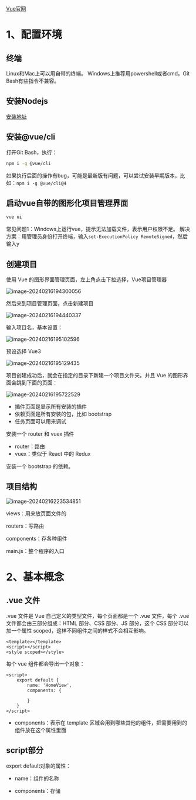 [Vue官网](https://vuejs.org/)

# 1、配置环境

## 终端

Linux和Mac上可以用自带的终端。
Windows上推荐用powershell或者cmd。Git Bash有些指令不兼容。

## 安装Nodejs

[安装地址](https://nodejs.org/en/)

## 安装@vue/cli

打开Git Bash，执行：

```bash
npm i -g @vue/cli
```

如果执行后面的操作有bug，可能是最新版有问题，可以尝试安装早期版本，比如：`npm i -g @vue/cli@4`

## 启动vue自带的图形化项目管理界面

```bash
vue ui
```

常见问题1：Windows上运行vue，提示无法加载文件，表示用户权限不足。
解决方案：用管理员身份打开终端，输入`set-ExecutionPolicy RemoteSigned`，然后输入y

## 创建项目

使用 Vue 的图形界面管理页面，左上角点击下拉选择，Vue项目管理器

![image-20240216194300056](https://gitee.com/LowProfile666/image-bed/raw/master/img/202402161943137.png)

然后来到项目管理页面，点击新建项目

![image-20240216194440337](https://gitee.com/LowProfile666/image-bed/raw/master/img/202402161944416.png)

输入项目名，基本设置：

![image-20240216195102596](https://gitee.com/LowProfile666/image-bed/raw/master/img/202402161951671.png)

预设选择 Vue3

![image-20240216195129435](https://gitee.com/LowProfile666/image-bed/raw/master/img/202402161951509.png)

项目创建成功后，就会在指定的目录下新建一个项目文件夹。并且 Vue 的图形界面会跳到下面的页面：

![image-20240216195722529](https://gitee.com/LowProfile666/image-bed/raw/master/img/202402161957609.png)

+ 插件页面是显示所有安装的插件
+ 依赖页面是所有安装的包，比如 bootstrap
+ 任务页面可以用来调试

安装一个 router 和 vuex 插件

+ router：路由
+ vuex：类似于 React 中的 Redux

安装一个 bootstrap 的依赖。

## 项目结构

![image-20240216223534851](https://gitee.com/LowProfile666/image-bed/raw/master/img/202402162236255.png)

views：用来放页面文件的

routers：写路由

components：存各种组件

main.js：整个程序的入口

# 2、基本概念

## .vue 文件

.vue 文件是 Vue 自己定义的类型文件，每个页面都是一个 .vue 文件，每个 .vue 文件都会由三部分组成：HTML 部分、CSS 部分、JS 部分，这个 CSS 部分可以加一个属性 scoped，这样不同组件之间的样式不会相互影响。

```vue
<template></template>
<script></script>
<style scoped></style>
```

每个 vue 组件都会导出一个对象：

```vue
<script>
    export default {
        name: 'HomeView',
        components: {

        }
    }
</script>
```

+ components：表示在 template 区域会用到哪些其他的组件，把需要用到的组件放在这个属性里面

## script部分

export default对象的属性：

+ name：组件的名称

+ components：存储<template>中用到的所有组件

+ props：存储父组件传递给子组件的数据

+ watch()：当某个数据发生变化时触发

+ computed：动态计算某个数据

  ```js
  import { computed } from 'vue'
  ```

+ setup(props, context)：初始化变量、函数
  + ref定义变量，根据给定的值创建一个响应式的数据对象，可以用.value属性重新赋值，可以接收普通变量类型
  
    + ref定义的变量，改变值要.value,而且在template中不用写.value
  
  + reactive定义对象，响应式的数据对象，不可重新赋值，只能用来接收对象，效率比 ref 高一些
  
    ```js
    import { reactive } from 'vue'
    ```
  
  + props存储父组件传递过来的数据
  
  + context.emit()：触发父组件绑定的函数

## template部分

+ <slot></slot>：存放父组件传过来的children。
+ v-on:click或@click属性：绑定事件
+ v-if、v-else、v-else-if属性：判断
+ v-for属性：循环，:key循环的每个元素需要有唯一的key
+ v-bind:或:：绑定属性

## style部分

`<style>` 标签添加scope属性后，不同组件间的css不会相互影响。

## 第三方组件

+ view-router包：实现路由功能。
+ vuex：存储全局状态，全局唯一。
  + state: 存储所有数据，可以用modules属性划分成若干模块
  + getters：根据state中的值计算新的值
  + mutations：所有对state的修改操作都需要定义在这里，不支持异步，可以通过$store.commit()触发
  + actions：定义对state的复杂修改操作，支持异步，可以通过$store.dispatch()触发。注意不能直接修改state，只能通过mutations修改state。
  + modules：定义state的子模块

# 实现网站

整个网站可以分为两部分，第一部分是上面的导航栏 navbar，第二部分是导航栏下面的内容部分 content。

+ 不同的页面导航栏都是一样的，不一样的是内容部分

需要实现的页面：

+ 首页
+ 好友列表
+ 好友动态
+ 登录
+ 注册
+ 404

先删除新建项目中的无用代码文件。

## 导航栏组件

在 components 下新建一个 .vue 文件，用作导航栏组件：

```vue
<template>
    <nav class="navbar navbar-expand-lg bg-body-tertiary">
      <div class="container">
        <a class="navbar-brand" href="#">Myspace</a>
        <button class="navbar-toggler" type="button" data-bs-toggle="collapse" data-bs-target="#navbarText" aria-controls="navbarText" aria-expanded="false" aria-label="Toggle navigation">
          <span class="navbar-toggler-icon"></span>
        </button>
        <div class="collapse navbar-collapse" id="navbarText">
          <ul class="navbar-nav me-auto mb-2 mb-lg-0">
            <li class="nav-item">
              <a class="nav-link active" aria-current="page" href="#">首页</a>
            </li>
            <li class="nav-item">
              <a class="nav-link" href="#">好友列表</a>
            </li>
            <li class="nav-item">
              <a class="nav-link" href="#">用户动态</a>
            </li>
          </ul>
          <ul class="navbar-nav mb-2 mb-lg-0">
                <li class="nav-item">
                  <a class="nav-link" href="#">登录</a>
                </li>
                <li class="nav-item">
                  <a class="nav-link" href="#">注册</a>
                </li>
              </ul>
        </div>
      </div>
    </nav>
</template>

<script>
export default {
    name: "NavBar",
}
</script>

<style scoped></style>
```

使用了 bootstrap，需要在 main.js 中引入 bootstrap 的文件：

```js
import 'bootstrap/dist/css/bootstrap.css';
import 'bootstrap/dist/js/bootstrap.js'
```

如果出现以下报错：

![image-20240216225908035](https://gitee.com/LowProfile666/image-bed/raw/master/img/202402162259080.png)

那么需要在 vue 图形界面管理中安装一下 @popperjs/core 依赖。

然后在根组件 App.vue 中使用 NavBar：

```vue
<template>
  <NavBar />
  <router-view/>
</template>

<script>
import NavBar from './components/NavBar.vue';

export default {
  name: "App",
  components: {
      NavBar
    }
  }
</script>

<style>

</style>
```

+ 在 template 中使用了 NavBar 组件，那么 export 中就必须要在 components 中添加 NavBar。

当前效果：

![image-20240216231122703](https://gitee.com/LowProfile666/image-bed/raw/master/img/202402162311742.png)

接下来是写页面，一共要写六个页面，先定义六个组件，如果一个页面过于庞大的话还可以继续拆分组件。

## 首页

首页就在自带的 HomeView.vue 中修改代码，使用 bootstrap 的卡片样式和 container 样式：

```vue
<template>
  <div class="home">
    <div class="container">
      <div class="card">
        <div class="card-body">
          首页
        </div>
    </div>
    </div>
  </div>
</template>

<script>
export default {
  name: 'HomeView',
  components: {

  }
}
</script>

<style scoped>
  .container {
    margin-top : 20px;
  }
</style>
```

+ 这里的样式如果不写 scoped 的话，会发现这个上边距会影响到导航栏的上边距

## 好友列表页面

在 views 下新建一个 userListView.vue 文件

```vue
<template>
    <div class="user-list">
        <div class="container">
            <div class="card">
                <div class="card-body">
                    好友列表
                </div>
            </div>
        </div>
    </div>
</template>

<script>
export default {
    name: 'UserListView',
    components: {

    }
}
</script>

<style scoped>
.container {
    margin-top: 20px;
}
</style>
```

会发现，这两个页面的内容区域其实是一样的代码，像这种几个页面一样的部分可以抽出来作为一个单独的组件定义，这样方便维护修改。

## 定义内容组件

在 components 下定义一个 Content.vue 文件，用来表示公用的内容区域组件：

```vue
<template>
<div class="home">
    <div class="container">
        <div class="card">
            <div class="card-body">

            </div>
        </div>
    </div>
</div>
</template>

<script>
export default {
    name: 'PageContent',
}
</script>

<style scoped>
.container {
    margin-top: 20px;
}
</style>
```

+ 这里 export 的时候，name 取 Content 的话会报错：

  ```vue
  [eslint] 
  D:\MyCode\VUE3\myspace\src\components\Content.vue
    15:11  error  Component name "Content" should always be multi-word  vue/multi-word-component-names
  ```

  所以换了驼峰命名法取名

然后修改首页、好友列表页面的代码：

HomeView.vue

```vue
<template>
<PageContent>
  首页
</PageContent>
</template>

<script>
import PageContent from '@/components/Content.vue';

export default {
  name: 'HomeView',
  components: {
    PageContent,
  }
}
</script>

<style scoped></style>
```

然后就是如何将 “首页” 这两个字使用到 PageContent 组件中。有一个标签 `<slot></slot>` ，它会将使用组件时，所有的子元素全部渲染出来，所以 PageContent 组件的模板：

```vue
<template>
<div class="home">
    <div class="container">
        <div class="card">
            <div class="card-body">
                <slot></slot>
            </div>
        </div>
    </div>
</div>
</template>
```

然后将好友列表的页面也修改：

```vue
<template>
<PageContent>
    好友列表
</PageContent>
</template>

<script>
import PageContent from '../components/Content.vue';

export default {
    name: 'UserList',
    components: {
        PageContent
    }
}
</script>

<style scoped>
</style>
```

## 用户动态页面

UserProfileView.vue

```vue
<template>
    <PageContent>
        用户动态
    </PageContent>
</template>

<script>
import PageContent from '../components/Content.vue';

export default {
    name: 'UserProfile',
    components: {
        PageContent
    }
}
</script>

<style scoped></style>

```

需要实现三个模块：个人信息、历史帖子、发帖

![image-20240217090443154](https://gitee.com/LowProfile666/image-bed/raw/master/img/202402170905775.png)

将这三个模块，拆分为三个组件来写。

以上布局可以使用 bootstrap 的 grid 来实现。比如，左边部分占 3 份，右边部分占 9 份。

所在在 UserProfileView.vue 中：

```vue
<template>
    <PageContent>
        <div class="row">
            <div class="col-3">用户信息</div>
            <div class="col-9">帖子列表</div>
        </div>
    </PageContent>
</template> 
```

+ PageContent 组件中有了 container，所以直接写在 PageContent 中即可。

当前效果：

![image-20240217092927319](https://gitee.com/LowProfile666/image-bed/raw/master/img/202402170929425.png)

### 个人信息组件

这一模块也分为左右两部分，左边是头像，右边是一些数据内容，所以也可使用 grid 实现。

UserProfileInfo.vue

```vue
<template>
<div class="card">
    <div class="card-body">
        <div class="row">
        <div class="col-3">
            <img class="img-fluid" src="https://cdn.acwing.com/media/user/profile/photo/307620_lg_6513a93905.jpeg" alt="">
        </div>
        <div class="col-9">
            <div class="username">Shimao Zhang</div>
            <div class="fans">粉丝：123</div>
            <button class="btn btn-secondary btn-sm">+关注</button>
        </div>
    </div>
    </div>
</div>
</template>

<style scoped>
.username {
    font-weight: bold;
}
.fans {
    font-size: 12px;
    color: grey;
}
button {
    padding: 2px 4px;
    font-size: 11px;
}
</style>

<script>
export default {
    name: "UserProfileInfo",
}
</script>
```

+ `img-fluid` 是 bootstrap 的响应式图片样式，自动调整图片的样式

然后在页面中使用该组件：

```vue
<template>
    <PageContent>
        <div class="row">
            <div class="col-3">
                <UserProfileInfo />
            </div>
            <div class="col-9">帖子列表</div>
        </div>
    </PageContent>
</template>

<script>
import PageContent from '../components/Content.vue';
import UserProfileInfo from '@/components/UserProfileInfo.vue';

export default {
    name: 'UserProfileView',
    components: {
        PageContent,
        UserProfileInfo,
    }
}
</script>

<style scoped></style>
```

当前效果：

![image-20240217092747402](https://gitee.com/LowProfile666/image-bed/raw/master/img/202402170927521.png)

### 数据的交互

当前用户状态的访问地址是：http://localhost:8080/userProfile，应该有一些参数，比如用户的 id，这样来展示不同的用户。还有发帖的组件和帖子列表的组件之间也会存在数据交互。所以把这三个模板需要交互的数据存到最顶层的组件里面，也就是当前 UserProfileView 。

怎么存储数据？

在 export default 的对象中定义一个 setup 函数：

```js
export default {
    //...
    setup: () => {}
}
```

在一个对象里面，如果一个属性是函数，可以直接这样写：

```js
export default {
    //...
    setup() {
        
    }
}
```

在 setup 函数中定义数据：

```js
import { reactive } from 'vue';

export default {
    name: 'UserProfileView',
    components: {
        PageContent,
        UserProfileInfo,
    },
    setup() {
        const user = reactive({
            id: 1,
            username: "zsm",
            firstname: "Shimao",
            lastname: "Zhang",
            followers: 0,
            is_followd: false,
        })
        return {
            // user: user,  // 名字一样，可以简写
            user,
        }
    }
}
```

+ 在 setup 函数中定义的数据，需要用到其他地方的数据就需要 return 出去

这样这个 user 对象就可以在其他组件中使用了。

在 Vue 中，父组件向子组件传递数据是通过 props 属性的，子组件向父组件传递信息是通过事件触发的。

在 UserProfileView 中向 UserProfileInfo 组件传数据 user：

```vue
<div class="col-3">
    <UserProfileInfo :user="user"/>
</div>
```

+ `:` 是 `v-bind:` 的缩写，用来绑定数据，`"user"` 双引号中的是一个表达式。

UserProfileInfo 组件要接收传过来的数据的话，要在 export default 中声明一个 props 属性：

```js
export default {
    name: "UserProfileInfo",
    props: {
        user: {
            type: Object,
            required: true,
        },
    }
}
```

然后就可以在 UserProfileInfo 组件中使用这个 user 属性：

```vue
<div class="col-9">
    <div class="username">{{user.username}}</div>
    <div class="fans">粉丝：{{ user.followers }}</div>
    <button class="btn btn-secondary btn-sm">+关注</button>
</div>
```

+ 对象的属性使用要在 `{{ }}` 之间

如果希望显示的数值是通过动态计算出来的，vue 中也有一个特殊的类型 computed，它可以动态的计算某个属性。

比如将 username 改为 lastname + firstname：

```js
import { computed } from 'vue';

export default {
    name: "UserProfileInfo",
    props: {
        user: {
            type: Object,
            required: true,
        },
    },
    setup(props) {
        const fullname = computed(() => props.user.lastname + ' ' + props.user.firstname);
        return {
            fullname,
        }
    }
}
```

+ setup 函数是用来定义数据的，所以需要使用 setup 函数
+ setup 函数中没有 this，所以要把 props 传过来

然后直接使用 fullname：

```vue
<div class="col-9">
    <div class="username">{{ fullname }}</div>
    <div class="fans">粉丝：{{ user.followers }}</div>
    <button class="btn btn-secondary btn-sm">+关注</button>
</div>
```

当前效果：

![](https://gitee.com/LowProfile666/image-bed/raw/master/img/202402171013295.png)

### 关注按钮

实现关注按钮的功能：未关注时，点击关注；已关注时，点击取消关注。使用 `v-if` 属性。

在 UserProfileInfo 组件中：

```vue
<div class="col-9">
    <div class="username">{{ fullname }}</div>
    <div class="fans">粉丝：{{ user.followers }}</div>
    <button v-if="!user.is_followed" class="btn btn-secondary btn-sm">+关注</button>
    <button v-else class="btn btn-secondary btn-sm">取消关注</button>
</div>
```

+ 如果 `v-if` 后的表达式为 true 的话，则会渲染当前按钮
+ 否则，会渲染 `v-else` 所在的按钮

此时，当 user.is_followed 为 true 时：

![image-20240217102107604](https://gitee.com/LowProfile666/image-bed/raw/master/img/202402171021757.png)

然后实现点击按钮后，加关注或取消关注。点击按钮后，需要触发事件，修改 user.is_followed 的值

在 UserProfileInfo 组件的 setup 中定义两个函数 follow 和 unfollow，

```js
setup(props) {
    const fullname = computed(() => props.user.lastname + ' ' + props.user.firstname);

    const follow = () => {
        console.log("follow");
    }

    const unfollow = () => {
        console.log("unfollow");
    }

    return {
        fullname,
        follow,
        unfollow
    }
}
```

+ 当前组件需要使用到的数据、函数等，都在 setup 中定义，并通过 return 返回出来。

给按钮绑定事件，使用 `v-on:click` ，可以绑定一个事件，缩写为：`@click`

```vue
<div class="col-9">
    <div class="username">{{ fullname }}</div>
    <div class="fans">粉丝：{{ user.followers }}</div>
    <button @click="follow" v-if="!user.is_followed" class="btn btn-secondary btn-sm">+关注</button>
    <button @click="unfollow" v-else class="btn btn-secondary btn-sm">取消关注</button>
</div>
```

接下来就是修改 user 的状态，但是 user 是定义在父组件 UserProfileView 中的，所以涉及到子组件向父组件传递信息，是通过绑定事件触发的。

在 UserProfileView 中，setup 中添加两个函数 follow 和 unfollow，然后给 UserProfileInfo 组件上绑定这两个函数：

```vue
<template>
    <PageContent>
        <div class="row">
            <div class="col-3">
                <UserProfileInfo @follow="follow" @unfollow="unfollow" :user="user"/>
            </div>
            <div class="col-9">
                <UserProfilePosts />
            </div>
        </div>
    </PageContent>
</template>

<script>
import PageContent from '../components/Content.vue';
import UserProfileInfo from '@/components/UserProfileInfo.vue';
import UserProfilePosts from '@/components/UserProfilePosts.vue';
import { reactive } from 'vue';

export default {
    name: 'UserProfileView',
    components: {
        PageContent,
        UserProfileInfo,
        UserProfilePosts,
    },
    setup() {
        const user = reactive({
            id: 1,
            username: "zsm",
            firstname: "Shimao",
            lastname: "Zhang",
            followers: 0,
            is_followed: true,
        })
        const follow = () => {
            if (user.is_followed) return;
            user.is_followed = true;
            user.followers++;
        }
        const unfollow = () => {
            if (!user.is_followed) return;
            user.is_followed = false;
            user.followers--;
        }
        return {
            user: user,
            follow,
            unfollow,
        }
    }
}
</script>

<style scoped></style>
```

+ 在子组件 UserProfileInfo 上绑定了 follow 和 unfollow 两个事件，子组件可以调用到这两个事件，事件名称可以随意

所以我们如果想修改父组件 UserProfileView 中的 user 的值，那么只能通过触发父组件的这两个函数。那么怎么触发这两个函数？

使用 `context.emit()` 可以触发父元素绑定的函数。

在 UserProfileInfo 组件的  follow 和 unfollow 中，通过 `context.emit()` 来触发父组件的函数，这个 `context` 是一个 setup 中的参数：

```js
setup(props, context) {
    const fullname = computed(() => props.user.lastname + ' ' + props.user.firstname);

    const follow = () => {
        context.emit("follow");
    }

    const unfollow = () => {
        context.emit("unfollow");
    }

    return {
        fullname,
        follow,
        unfollow
    }
}
```

+ `context.emit()` 中的字符串是父组件中绑定事件的名称

这样，当点击 UserProfileInfo 组件的关注按钮时，会触发 UserProfileInfo 组件的 follow 或 unfollow 函数，通过这两个函数又会触发到父组件 UserProfileView 中的 follow 或 unfollow 函数，就可以修改 user 的值。

### 历史帖子组件

UserProfilePosts.vue

```vue
<template>
    <div class="card">
        <div class="card-body"></div>
    </div>
</template>

<style scoped></style>

<script>
export default {
    name: "UserProfilePosts",
}
</script>
```

在 UserProfileView 中使用：

```vue
<template>
    <PageContent>
        <div class="row">
            <div class="col-3">
                <UserProfileInfo :user="user"/>
            </div>
            <div class="col-9">
                <UserProfilePosts />
            </div>
        </div>
    </PageContent>
</template>
<script>
import PageContent from '../components/Content.vue';
import UserProfileInfo from '@/components/UserProfileInfo.vue';
import UserProfilePosts from '@/components/UserProfilePosts.vue';
import { reactive } from 'vue';

export default {
    name: 'UserProfileView',
    components: {
        PageContent,
        UserProfileInfo,
        UserProfilePosts,
    },
    setup() {
        const user = reactive({
            id: 1,
            username: "zsm",
            firstname: "Shimao",
            lastname: "Zhang",
            followers: 0,
            is_followd: false,
        })
        return {
            user: user,
        }
    }
}
</script>
```

当前效果：

![image-20240217101334227](https://gitee.com/LowProfile666/image-bed/raw/master/img/202402171013393.png)

在父组件 UserProfileView 中定义帖子列表的数据：

```js
setup() {
   //...
    const posts = reactive({
        count: 3,
        posts: [
            { id: 1, userId: 1, content: "今天很开心" },
            { id: 2, userId: 1, content: "昨天很开心" },
            { id: 3, userId: 1, content: "明天很开心" },
        ]
    });
    return {
        user: user,
        follow,
        unfollow,
        posts,
    }
}
```

然后将数据传给子组件 UserProfilePosts ：

```vue
<div class="col-9">
    <UserProfilePosts :posts="posts"/>
</div>
```

然后在 UserProfilePosts 中使用：

```vue
<template>
    <div class="card">
        <div class="card-body">
            {{ posts }}
        </div>
    </div>
</template>

<style scoped></style>

<script>
export default {
    name: "UserProfilePosts",
    props: {
        posts: {
            type: Object,  // 传过来的类型
            required: true,  // 必须传过来
        }
    },

}
</script>
```

当前效果：

![image-20240217105022859](https://gitee.com/LowProfile666/image-bed/raw/master/img/202402171050038.png)

显然需要使用循环将传过来的数据进行渲染。使用 `v-for` 进行循环：

```vue
<template>
    <div class="card">
        <div class="card-body">
            <div v-for="post in posts.posts" :key="post.id">
                <div class="card" >
                    <div class="card-body">
                        {{ post.content }}
                    </div>
                </div>
            </div>
        </div>
    </div>
</template>
```

+ `<div v-for="post in posts.posts" :key="post.id">`：`v-for` 后面的内容和普通 for 循环的语法差不多，`posts.posts` 才是需要遍历的数组，`posts` 是一个对象

+ 只要是循环操作，都需要绑定上一个 key，这个 key 不能相同。

+ `v-for` 所在 `div` 的本身以及其内部就是循环体，将数组中的每个元素构建成一个 `<div><div class="card"><div class="card-body"></div></div></div>` ，所以可以直接将 class=card 写在 v-for 所在的 `div` 上，这样会少掉一个 `div`。

  ```vue
  <div  class="card" v-for="post in posts.posts" :key="post.id">
      <!-- <div class="card" > -->
      <div class="card-body">
          {{ post.content }}
      </div>
      <!-- </div> -->
  </div>
  ```

循环中也可以使用下标：

```vue
<div  class="card" v-for="(post,index) in posts.posts" :key="post.id">
</div>
```

+ 这个 index 就是对应 post 的下标

添点样式：

```vue
<template>
    <div class="card">
        <div class="card-body">
            <div  class="card single-post" v-for="post in posts.posts" :key="post.id">
                <!-- <div class="card" > -->
                    <div class="card-body">
                        {{ post.content }}
                    </div>
                <!-- </div> -->
            </div>
        </div>
    </div>
</template>

<script>
export default {
    name: "UserProfilePosts",
    props: {
        posts: {
            type: Object,  // 传过来的类型
            required: true,  // 必须传过来
        }
    },

}
</script>

<style scoped>
.single-post {
    margin-bottom: 10px;
}
</style>
```

当前效果：

![image-20240217110559193](https://gitee.com/LowProfile666/image-bed/raw/master/img/202402171105388.png)

### 发帖组件

UserProfileWrite.vue

```vue
<template>
    <div class="card eidt-field">
        <div class="card-body">
            <label for="textarea" class="form-label">编辑帖子</label>
            <textarea class="form-control" id="textarea" rows="3"></textarea>
            <button type="button" class="btn btn-primary btn-sm">发布</button>
        </div>
    </div>
</template>

<script>
export default {
    name: "UserProfileWrite",

}
</script>

<style scoped>
.eidt-field {
    margin-top: 10px;
}
button {
    margin-top: 10px ; 
}
</style>
```

在 UserProfileView 中使用：

```vue
<div class="col-3">
    <UserProfileInfo @follow="follow" @unfollow="unfollow" :user="user"/>
    <UserProfileWrite />
</div>

<script>
import UserProfileWrite from '@/components/UserProfileWrite.vue';
    
export default {
    name: 'UserProfileView',
    components: {
        PageContent,
        UserProfileInfo,
        UserProfilePosts,
        UserProfileWrite,
    },
    //..
}
</script>
```

当前效果：

![image-20240217112549815](https://gitee.com/LowProfile666/image-bed/raw/master/img/202402171125021.png)

接下来需要获取到文本框中的值。使用 `v-model` 属性。

```vue
<template>
    <div class="card eidt-field">
        <div class="card-body">
            <label for="textarea" class="form-label">编辑帖子</label>
            <textarea v-model="content" class="form-control" id="textarea" rows="3"></textarea>
            <button type="button" class="btn btn-primary btn-sm">发布</button>
        </div>
    </div>
</template>

<script>
import { ref } from 'vue';

export default {
    name: "UserProfileWrite",
    setup() {
        let content = ref('');
        return {
            content
        }
    }
}
</script>

<style scoped>
.eidt-field {
    margin-top: 10px;
}
button {
    margin-top: 10px ; 
}
</style>
```

+ 在 setup 中定义一个变量 content，通过 `v-model` 将 textarea 的值和 content 绑定起来，这样 textarea 中的值就是 content 了。

然后给按钮绑定事件：

```js
<button @click="post_post" type="button" class="btn btn-primary btn-sm">发布</button>

import { ref } from 'vue';
export default {
    name: "UserProfileWrite",
    setup(props, context) {
        let content = ref('');
        const post_post = () => {
            context.emit("post_post", content.value);
            content.value = "";
        }
        return {
            content,
            post_post,
        }
    }
}
```

+ content 中的内容需要使用 value 属性来访问。

帖子的内容应该是存在父组件的数据里面的，所以又需要子组件向父组件传递信息，使用触发函数，先在父组件中实现函数：

```js
<div class="col-3">
    <UserProfileInfo @follow="follow" @unfollow="unfollow" :user="user"/>
    <UserProfileWrite  @post_post="post_post"/>
</div>

setup() {
    //。。。
    const post_post = (content) => {
        posts.count++;  // 帖子数量加1
        posts.posts.unshift({
            id: posts.count,
            userId: 1,
            content: content
        });
    }
    return {
        user: user,
        follow,
        unfollow,
        posts,
        post_post,
    }
}
```

+ 数组的 `unshift` 方法是在数组第一个位置添加一个元素，`push` 是在最后一个位置添加元素

流程：当点击发布按钮后，触发 UserProfileWrite 组件中的 post_post 事件，在这个事件中，会触发父组件 UserProfileView 中的 post_post 函数，并将当前文本框的值当作参数传过去，然后就会触发 UserProfileView 中的 post_post 事件，向数组中添加数据，然后因为 posts 对象是通过 reactive 创建的，所以当 posts 中的值发生改变的时候，就会将引入了该对象的组件重新渲染一遍。



## 注册页面

RegisterView.vue

```vue
<template>
    <PageContent>
        注册
    </PageContent>
</template>

<script>
import PageContent from '../components/Content.vue';

export default {
    name: 'Register',
    components: {
        PageContent
    }
}
</script>

<style scoped></style>

```



## 登录页面

LoginView.vue

```vue
<template>
    <PageContent>
        登录
    </PageContent>
</template>

<script>
import PageContent from '../components/Content.vue';

export default {
    name: 'Login',
    components: {
        PageContent
    }
}
</script>

<style scoped></style>

```



## 404页面

NotFoundView.vue

```vue
<template>
    <PageContent>
        404 Not Found!
    </PageContent>
</template>

<script>
import PageContent from '../components/Content.vue';

export default {
    name: 'NotFound',
    components: {
        PageContent
    }
}
</script>

<style scoped></style>

```



## 路由

要将每个页面来根据地址显示。

在 router/index.js 中：

```js
import { createRouter, createWebHashHistory } from 'vue-router'
// 先引入每个页面
import HomeView from '../views/HomeView.vue'
import UserListView from '../views/UserListView.vue'
import UserProfileView from '../views/UserProfileView.vue'
import LoginView from '../views/LoginView.vue'
import RegisterView from '../views/RegisterView.vue'
import NotFoundView from '../views/NotFoundView.vue'

const routes = [
    // 再给每个页面配置路由
  {
    path: '/',
    name: 'home',
    component: HomeView
  },
  {
    path: '/userList',
    name: 'userList',
    component: UserListView
  },
  {
    path: '/userProfile',
    name: 'userProfile',
    component: UserProfileView
  },
  {
    path: '/login',
    name: 'login',
    component: LoginView
  },
  {
    path: '/register',
    name: 'register',
    component: RegisterView
  },
  {
    path: '/404',
    name: '404',
    component: NotFoundView
  },
]
  
const router = createRouter({
  history: createWebHashHistory(),
  routes
})

export default router
```

+ 如果不想要地址栏中的 # 号，可以删除该文件中 createWebHashHistory 中的 Hash，使用 createWebHistory
+ name：以后跳转使用 name 跳转

## 页面跳转

修改 NavBar 组件上的链接地址：

```vue
<template>
    <nav class="navbar navbar-expand-lg bg-body-tertiary">
      <div class="container">
        <a class="navbar-brand" href="/">Myspace</a>
        <button class="navbar-toggler" type="button" data-bs-toggle="collapse" data-bs-target="#navbarText" aria-controls="navbarText" aria-expanded="false" aria-label="Toggle navigation">
          <span class="navbar-toggler-icon"></span>
        </button>
        <div class="collapse navbar-collapse" id="navbarText">
          <ul class="navbar-nav me-auto mb-2 mb-lg-0">
            <li class="nav-item">
              <a class="nav-link active" aria-current="page" href="/">首页</a>
            </li>
            <li class="nav-item">
              <a class="nav-link" href="/userList">好友列表</a>
            </li>
            <li class="nav-item">
              <a class="nav-link" href="/userProfile">用户动态</a>
            </li>
          </ul>
          <ul class="navbar-nav mb-2 mb-lg-0">
                <li class="nav-item">
                  <a class="nav-link" href="/login">登录</a>
                </li>
                <li class="nav-item">
                  <a class="nav-link" href="/register">注册</a>
                </li>
              </ul>
        </div>
      </div>
    </nav>
</template>
```

这样可以实现页面跳转，但是这样的话，每次跳转都会刷新整个页面，都会像服务器端重新请求一次数据。想实现前端渲染的话，就要使用 `<router-link>` 标签，和 React 中的 `Link` 标签类似。

```vue
<template>
    <nav class="navbar navbar-expand-lg bg-body-tertiary">
      <div class="container">
        <router-link class="navbar-brand" :to="{name: 'home'}">Myspace</router-link>
        <button class="navbar-toggler" type="button" data-bs-toggle="collapse" data-bs-target="#navbarText" aria-controls="navbarText" aria-expanded="false" aria-label="Toggle navigation">
          <span class="navbar-toggler-icon"></span>
        </button>
        <div class="collapse navbar-collapse" id="navbarText">
          <ul class="navbar-nav me-auto mb-2 mb-lg-0">
            <li class="nav-item">
              <router-link class="nav-link active" aria-current="page" :to="{name: 'home'}">首页</router-link>
            </li>
            <li class="nav-item">
              <router-link class="nav-link" :to="{name: 'userList'}">好友列表</router-link>
            </li>
            <li class="nav-item">
              <router-link class="nav-link" :to="{name: 'userProfile'}">用户动态</router-link>
            </li>
          </ul>
          <ul class="navbar-nav mb-2 mb-lg-0">
                <li class="nav-item">
                  <router-link class="nav-link" :to="{name: 'login'}">登录</router-link>
                </li>
                <li class="nav-item">
                  <router-link class="nav-link" :to="{name: 'register'}">注册</router-link>
                </li>
              </ul>
        </div>
      </div>
    </nav>
</template>
```

+ router-link 标签绑定了一个属性，`:to`，在 vue 中用 `:` 来绑定属性。
+ `:to` 属性赋值了一个对象，对象中指定了一个 name，这个 name 需要和路由中指定的 name 一样

先在就是前端渲染了。

## 好友列表页面

从云端获取十个好友的信息，并显示在页面上。

获取用户列表接口：

+ 地址：https://app165.acapp.acwing.com.cn/myspace/userlist/
+ 方法：GET
+ 是否验证jwt：否
+ 输入参数：无
+ 返回结果：返回10个用户的信息

连接后端接口，可以使用 ajax，也可以使用 axios，这里使用 ajax。先安装 jQuery 包：

```bash
npm i jquery
```

在 UserListView 中：

```vue
<template>
<PageContent>
    <div class="card single-user" v-for="user in users" :key="user.id">
        <div class="card-body">
            <div class="row">
                <div class="col-1">
                    <img :src="user.photo" alt="" class="img-fluid"/>
                    <!-- 用 : 属性的话就会将字符串变为一个值 -->
                </div>
                <div class="col-11">
                    <div class="username">{{ user.username }}</div>
                    <div class="followers">粉丝数：{{ user.followerCount }}</div>
                </div>
            </div>
        </div>
    </div>
</PageContent>
</template>

<script>
import PageContent from '../components/Content.vue';
import $ from 'jquery'
import { ref } from 'vue'

export default {
    name: 'UserListView',
    components: {
        PageContent
    },
    setup() {
        let users = ref([]);  // 定义用户数组
        $.ajax({
            url: "https://app165.acapp.acwing.com.cn/myspace/userlist/",
            type: 'get',
            success(resp) {
                users.value = resp;  // 这里一定要用 .value来赋值
            }
        })
        return {
            users,
        };
    }
}
</script>

<style scoped>
    
.username {
    height: 50%;
    font-weight: bold;
}
.followers{
    font-size: 12px;
    color: gray;
    height: 50%;
}
.single-user {
    margin-bottom: 10px;
    cursor: pointer;
}
.single-user:hover {
    box-shadow: 2px 2px 10px lightgrey;
    transition: 500ms;
}
</style>
```

当前效果：

![image-20240217151903772](https://gitee.com/LowProfile666/image-bed/raw/master/img/202402171521252.png)



## 链接加上参数

目前的用户动态页面 http://localhost:8080/userProfile 是一个固定的页面，但应该是根据网址中的用户 id 来决定显示哪个用户的动态页面，所以需要添加一个用户的 id 在网址上，比如：http://localhost:8080/userProfile/1，此时发现这个网址会显示一个空白页面，而不是 404 页面，所以要配置下路由：

```j
const routes = [
  {
    path: '/',
    name: 'home',
    component: HomeView
  },
  {
    path: '/userList/',
    name: 'userList',
    component: UserListView
  },
  {
    path: '/userProfile/',
    name: 'userProfile',
    component: UserProfileView
  },
  {
    path: '/login/',
    name: 'login',
    component: LoginView
  },
  {
    path: '/register/',
    name: 'register',
    component: RegisterView
  },
  {
    path: '/404/',
    name: '404',
    component: NotFoundView
  },
  // 这个正则表达式会匹配任意内容，当前面的所有路由都不匹配的时候就会匹配下一个
  {
    path: "/:catchAll(.*)",  // catchAll是关键字，这个正则表达式就是匹配任意字符
    redirect: '/404/'
  }
]
```

+ 严格一些，给所有路径的末尾都加上 `/` 。

然后给链接添加参数，实现通过不同的参数访问不同的用户：

```js
{
    path: '/userProfile/:userId/',  // ：表示有一个参数，这个参数的名字叫userId
    name: 'userProfile',
    component: UserProfileView
},
```

路由修改了后，记得将导航栏中跳转到用户动态的链接也改了，否则会报错：

```js
<router-link class="nav-link" :to="{name: 'userProfile', params: {userId: 1}}">用户动态</router-link>
```

然后进入 UserProfileView 中，可以使用 useRoute 这个函数获取参数：

```js
setup() {
    const route = useRoute();
    const userId = route.params.userId
    console.log(route.params.userId);
}
```

## 登录页面

先实现下登录页面。

```vue
<template>
    <PageContent>
        <form>
            <div class="mb-3">
                <label for="username" class="form-label">用户名</label>
                <input type="text" class="form-control" id="username" aria-describedby="emailHelp">
            </div>
            <div class="mb-3">
                <label for="password" class="form-label">密码</label>
                <input type="password" class="form-control" id="password">
            </div>
            <button type="submit" class="btn btn-primary">登录</button>
        </form>
    </PageContent>
</template>

<script>
import PageContent from '../components/Content.vue';

export default {
    name: 'LoginView',
    components: {
        PageContent
    }
}
</script>

<style scoped></style>
```

想登录的话，需要动态获取用户名和密码，使用 `v-model` 将这两个属性双向绑定在两个输入框上：

同时再定义一个 `div` 用来显示密码错误提示信息：

```vue
//...
<div class="mb-3">
    <label for="username" class="form-label">用户名</label>
    <input v-model="username" type="text" class="form-control" id="username" aria-describedby="emailHelp">
</div>
<div class="mb-3">
    <label for="password" class="form-label">密码</label>
    <input v-model="password" type="password" class="form-control" id="password">
</div>
<!-- 显示密码错误信息： -->
<div class="error-message">{{error_message}}</div>  

//...
import { ref } from 'vue';

export default {
    name: 'LoginView',
    components: {
        PageContent
    },
    setup() {
        let username = ref('');
        let password = ref('');
        let error_message = ref('');

        return {
            username,
            password,
            error_message,
        }
    }
}

//...
<style scoped>
button {
    width: 100%;
}
.error-message {
    color: red;
}
</style>
```

写一个登录事件：

```vue
<template>
//。。
<form @submit.prevent="login">
  //。。
</form>
//。。
</template>

<script>
export default {
    //。。
    setup() {
        let username = ref('');
        let password = ref('');
        let error_message = ref('');

        let login = () => {
            console.log(username.value, password.value)
        }
        return {
            username,
            password,
            error_message,
            login,
        }
    }
}
</script>
```

+ 访问 ref 变量的值时，需要通过 value 属性。
+ 绑定表单的事件的时候，表单有自己的默认事件，如果使用 `@submit="login"` 这种方式绑定的话，最后执行了 login 函数后还会执行一遍表单自身的默认事件，为了消除这个默认的事件，使用 `@submit.prevent="login"`。

## store

很多的页面都需要访问用户的信息，所以用户的信息应该存在全局信息里面。vue 中提供一种维护全局变量的机制叫 vuex，所以可以将登录的信息存在 vuex 种。

vuex 依赖已经装过了，打开项目文件夹下的 store/index.js ，：

```js
import { createStore } from 'vuex'

export default createStore({
  state: {
  },
  getters: {
  },
  mutations: {
  },
  actions: {
  },
  modules: {
  }
})
```

+ state 存储数据的

+ getters：当需要获取一些数据的时候，又不能直接获取，需要经过一些计算的时候，可以在 getters 中实现，只能读取，不能修改

+ actions：定义对 state 的各种操作，但是不能直接修改 state，对 state 直接修改的各种操作必须定义在 mutations 中。一个完整复杂的修改放在 actons 中，直接修改放在 mutations 中。

+ modules：是对 state 的分割，每个 modules 中的对象是维护的 state 中的对象，每个对象都有完整的 state、getters等

  假如有另外一个 js 文件：

  ```js
  const ModuleUser({
      state: {
          user: {
              id:"",
              username: "",
              password: "",
              firstName: "",
              lastName: "",
        }
    },
      getters: {
          fullName() {
              return lastName + " " + firstName;
        }
    },
      mutations: {},
      actions: {},
      modules: {}
  })
  export default ModulwUser;
  ```

  那么在 index.js 中引入这个 ModuleUser：

  ```js
  import { createStore } from 'vuex'
  
  export default createStore({
    state: {
    },
    getters: {
    },
    mutations: {
    },
    actions: {
    },
    modules: {
        user: ModulerUser,
    }
  })
  ```

  如果想访问 ModuleUser 中的属性的话：

  ```js
  store.state.user.username;
  ```

## 实现登录

登录接口：

获取Json Web Token（JWT）

+ 地址：https://app165.acapp.acwing.com.cn/api/token/
+ 方法：POST
+ 是否验证jwt：否
+ 输入参数：
  + username: 用户名
  + password: 密码
+ 返回结果：
  + access: 访问令牌，有效期5分钟
  + refresh: 刷新令牌，有效期14天

在 store/user.js 中写上登录的 API

```js
const ModuleUser = {
  state: {
    id: "",
    username: "",
    photo: "",
    followers: 0,
  },
  getters: {
    
  },
  mutations: {
    
  },
  actions: {
    // context里传的是api
    // data是自己传过来的
    login(context, data) {
      $.ajax({
        url: "https://app165.acapp.acwing.com.cn/api/token/",
        type: "post",
        data: {
          username: data.username,
          password: data.password,
        },
        success(resp) {
          console.log(resp)
        }
      })
    }
  },
  modules: {
    
  }
}
export default ModuleUser;
```

然后在 LoginView 中的 login 函数中调用：

```js
export default {
    name: 'LoginView',
    components: {
        PageContent
    },
    setup() {
        let username = ref('');
        let password = ref('');
        let error_message = ref('');
        let store = useStore();

        let login = () => {
            store.dispatch("login", {
                username: username.value,
                password: password.value,
                success() {
                    console.log("success");
                },
                error() {
                    console.log("fail")
                }
            })
        }
        return {
            username,
            password,
            error_message,
            login,
        }
    }
}
```

+ 要使用 store 的话要使用 `useStore()` 。

现在登录试一下：

![image-20240217174205040](https://gitee.com/LowProfile666/image-bed/raw/master/img/202402171742192.png)

显然已经获取到了登录需要的 JWT，接下来就是获取到用户的信息。

将上面输出的对象的 access 复制出来，使用在线 base64 解码可以看到里面包含的信息，[解码地址](https://jwt.io/)：

![image-20240217182742535](https://gitee.com/LowProfile666/image-bed/raw/master/img/202402171827691.png)



## 获取用户信息

获取某个用户的信息接口：

+ 地址：https://app165.acapp.acwing.com.cn/myspace/getinfo/
+ 方法：GET
+ 是否验证jwt：是
+ 输入参数：
  + user_id：用户的ID
+ 返回结果：该用户的信息

在获取用户信息的时候，显然要传一个参数过去，这个参数是用户 id，这个用户 id 在我们拿到的 jwt 令牌中，所以我们需要先将拿到的 access 码解码，解码就需要安装一个包：

```bash
npm i jwt-decode
```

然后通过解码拿到 userid，再通过这个接口将 userid 传过去，拿到用户信息：

```js
import $ from 'jquery'
import { jwtDecode } from 'jwt-decode';

const ModuleUser = {
  state: {
    id: "",
    username: "",
    photo: "",
    followers: 0,
  },
  getters: {
    
  },
  mutations: {
    
  },
  actions: {
    // context里传的是api
    // data是自己传过来的
    login(context, data) {
      $.ajax({
        url: "https://app165.acapp.acwing.com.cn/api/token/",
        type: "post",
        data: {
          username: data.username,
          password: data.password,
        },
        success(resp) {
          const { access } = resp;
          const access_obj = jwtDecode(access);//解码
          $.ajax({
            url: "https://app165.acapp.acwing.com.cn/myspace/getinfo/",
            type: "get",
            data: {
              user_id: access_obj.user_id,
            },
            headers: {  // jwt 验证
              "Authorization": "Bearer " + access,  // 后端要求的格式
            },
            success(resp) {
              console.log(resp)
            }
          })
        }
      })
    }
  },
  modules: {
    
  }
}
export default ModuleUser;
```

查看输出，已经拿到了用户的信息：

![image-20240217184258211](https://gitee.com/LowProfile666/image-bed/raw/master/img/202402171842318.png)

接下来要将这些信息更新到 state 中，在 action 中是不能更新的，要在 mutations 中更新：

```js
import $ from 'jquery'
import { jwtDecode } from 'jwt-decode';

const ModuleUser = {
  state: {
    id: "",
    username: "",
    photo: "",
    followers: 0,
    access: "",
    refresh: "",
    is_login: false,
  },
  getters: {
    
  },
  mutations: {
    updateUser(state, user) {
      state.id = user.id;
      state.username = user.username;
      state.photo = user.photo;
      state.followers = user.followerCount;
      state.access = user.access;
      state.refresh = user.refresh;
      state.is_login = user.is_login;
    }
  },
  actions: {
    // context里传的是api，这是vue传的
    // data是自己传过来的数据
    login(context, data) {
      $.ajax({
        url: "https://app165.acapp.acwing.com.cn/api/token/",
        type: "post",
        data: {
          username: data.username,
          password: data.password,
        },
        success(resp) {
          const { access, refresh } = resp;
          const access_obj = jwtDecode(access);
          $.ajax({
            url: "https://app165.acapp.acwing.com.cn/myspace/getinfo/",
            type: "get",
            data: {
              user_id: access_obj.user_id,
            },
            headers: {  // jwt 验证
              "Authorization": "Bearer " + access,  // 后端要求的格式
            },
            success(resp) {
              // 使用 context.commit() 调用mutations 中的方法
              // 第一个参数是要调方法的名称
              // 第二个参数是要传的参数
              context.commit("updateUser", {
                ...resp,
                access: access,
                refresh: refresh,
                is_login: true,
              });
              // 调用一下回调函数
              data.success();
            }
          })
        },
        error() {
          data.error();
        }
      })
    }
  },
  modules: {
    
  }
}
export default ModuleUser;
```

现在是 access 每五分钟过期，所以要定期的刷新 access，每当我们访问的时候，发现 access 过期了，就先去获取 access 再重新访问。这里使用每4.5分钟获取一次的方式。

## 刷新JWT令牌

刷新JWT令牌接口

+ 地址：https://app165.acapp.acwing.com.cn/api/token/refresh/
+ 方法：POST
+ 是否验证jwt：否
+ 输入参数：
  + refresh: 刷新令牌
+ 返回结果：
  + access: 访问令牌，有效期5分钟

在 store/user.js 中 actions 中的 login 方法中的 success 中：

```js
// 定时刷新令牌
setInterval(() => {
    $.ajax({
        url: 'https://app165.acapp.acwing.com.cn/api/token/refresh/',
        type: 'post',
        data: {
            refresh: refresh,
        },
        success(resp) {
            console.log(resp);
        }
    })
}, 4.5 * 60 * 1000);
```

+ 每4分半刷新一次

然后需要更新 state 中的值，同样是要在 mutations 中添加一个函数，并在上面的函数中调用：

```js
import $ from 'jquery'
import { jwtDecode } from 'jwt-decode';

const ModuleUser = {
  state: {
    id: "",
    username: "",
    photo: "",
    followers: 0,
    access: "",
    refresh: "",
    is_login: false,
    
  },
  getters: {
    
  },
  mutations: {
    updateUser(state, user) {
      state.id = user.id;
      state.username = user.username;
      state.photo = user.photo;
      state.followers = user.followerCount;
      state.access = user.access;
      state.refresh = user.refresh;
      state.is_login = user.is_login;
    },
    updateAccess(state, access) {
      state.access = access;
    },
  },
  actions: {
    // context里传的是api
    // data是自己传过来的
    login(context, data) {
      $.ajax({
        url: "https://app165.acapp.acwing.com.cn/api/token/",
        type: "post",
        data: {
          username: data.username,
          password: data.password,
        },
        success(resp) {
          const { access, refresh } = resp;
          const access_obj = jwtDecode(access);

          // 定时刷新令牌
          setInterval(() => {
            $.ajax({
              url: 'https://app165.acapp.acwing.com.cn/api/token/refresh/',
              type: 'post',
              data: {
                refresh: refresh,
              },
              success(resp) {
                context.commit("updateAccess", resp.access)
              }
            })
          }, 4.5 * 60 * 1000);

          $.ajax({
            url: "https://app165.acapp.acwing.com.cn/myspace/getinfo/",
            type: "get",
            data: {
              user_id: access_obj.user_id,
            },
            headers: {  // jwt 验证
              "Authorization": "Bearer " + access,  // 后端要求的格式
            },
            success(resp) {
              // 使用 context.commit() 调用mutations 中的方法
              // 第一个参数是要调方法的名称
              // 第二个参数是要传的参数
              context.commit("updateUser", {
                ...resp,
                access: access,
                refresh: refresh,
                is_login: true,
              });
              // 调用以下回调函数
              data.success();
            }
          })
        },
        error() {
          data.error();
        }
      })
    }
  },
  modules: {
    
  }
}
export default ModuleUser;
```

## 登录后跳转

在登录页面 LoginView 中

```js
import PageContent from '../components/Content.vue';
import { ref } from 'vue';
import { useStore } from 'vuex';
import router from '@/router';

export default {
    name: 'LoginView',
    components: {
        PageContent
    },
    setup() {
        let username = ref('');
        let password = ref('');
        let error_message = ref('');
        let store = useStore();

        let login = () => {
            store.dispatch("login", {
                username: username.value,
                password: password.value,
                success() {
                    router.push({ name: "userList" }); 
                },
                error() {
                    error_message.value = '用户名或密码错误'
                }
            })
        }
        return {
            username,
            password,
            error_message,
            login,
        }
    }
}
```

+ 使用 router 进行跳转，router.push 将要跳转的地址写入，等同于点击 `<router-link :to="..."> `

## 展示用户名

登录成功后，在右上角显示用户名。

当前，用户的所有信息都存在了 store 里，存在全局里，所以在 navbar 里判断一下是否登录，登录了就显示用户名，未登录就显示登录和注册按钮。

怎么访问全局 store 里面的数据呢？使用 `$store`：

```vue
<ul class="navbar-nav mb-2 mb-lg-0" v-if="!$store.state.user.is_login">
    <li class="nav-item">
        <router-link class="nav-link" :to="{name: 'login'}">登录</router-link>
    </li>
    <li class="nav-item">
        <router-link class="nav-link" :to="{name: 'register'}">注册</router-link>
    </li>
</ul>
<ul class="navbar-nav mb-2 mb-lg-0" v-else>
    <li class="nav-item">
        <router-link 
                     class="nav-link" 
                     :to="{ name: 'userProfile', params:{userId: $store.state.user.id} }">
            {{$store.state.user.username}}
        </router-link>
    </li>
    <li class="nav-item">
        <router-link class="nav-link" :to="{ name: 'login' }">退出</router-link>
    </li>
</ul>
```

现在登录后的效果：

![image-20240217194543982](https://gitee.com/LowProfile666/image-bed/raw/master/img/202402171945138.png)

## 实现退出

登录的本质就是获取了 jwt，那么退出就直接把 jwt 删除即可。所以直接写个事件通过 store 修改用户的全局信息：

```vue
<script>
import { useStore } from 'vuex';

export default {
  name: "NavBar",
  setup() {
    const store = useStore();
    let logout = () => {
      store.commit('logout');
    }
    return {
      logout,
    }
  }
}
</script>
```

+ 调用 mutations 中的函数使用 commit
+ 调用 actions 中的函数使用 dispatch

因为要修改 store 里 state 的值，所以还是要将修改的接口写在 actions 中，直接修改写在 mutations 中，但是这个逻辑很简单，所以直接在 mutations 中写即可，不用在 actions 中写。在 user.js 中的 mutations 中：

```js
logout(state) {
    state.id = "";
    state.username = "";
    state.photo = "";
    state.followers = 0
    state.access = "";
    state.refresh = "";
    state.is_login = false;
}
```

## 修改用户动态页面

这个页面应该默认只有登录后的用户才能点开，未登录用户点开这个页面就跳转到登录页面。

可以将导航栏中的跳转该页面的链接删掉，因为这个页面的打开方式应该是通过地址栏上的参数来确定打开的是哪个用户的页面。

删除之后，就需要实现点击好友列表中的用户就会跳转到用户动态的页面。所以在 UserListView 中，写一个打开用户动态页面的函数，然后给每个用户的卡片上绑定触发事件：

```vue
<template>
<PageContent>
    <div class="card single-user" v-for="user in users" :key="user.id" @click="open_userprofile(user.id)">
        <div class="card-body">
            <div class="row">
                <div class="col-1">
                    <img :src="user.photo" alt="" class="img-fluid"/>
                    <!-- 用 : 属性的话后面的字符串就不会是普通的字符串 -->
                </div>
                <div class="col-11">
                    <div class="username">{{ user.username }}</div>
                    <div class="followers">粉丝数：{{ user.followerCount }}</div>
                </div>
            </div>
        </div>
    </div>
</PageContent>
</template>

<script>
import PageContent from '../components/Content.vue';
import $ from 'jquery'
import { ref } from 'vue'
import router from '@/router';
import { useStore } from 'vuex';

export default {
    name: 'UserListView',
    components: {
        PageContent
    },
    setup() {
        const store = useStore();
        let open_userprofile = userId => {
            if (store.state.user.is_login) {
                router.push({
                    name: "userProfile",
                    params: {
                        userId: userId
                    }
                })
            }
            else {
                router.push({name: 'login'})
            }
        }
        let users = ref([]);  // 定义用户数组
        $.ajax({
            url: "https://app165.acapp.acwing.com.cn/myspace/userlist/",
            type: 'get',
            success(resp) {
                users.value = resp;  // 这里一定要用 .value来赋值
            }
        })
        return {
            users,
            open_userprofile,
        };
    }
}
</script>
```

+ 打开一个界面还是使用 router

接下来就是修改用户动态的这个页面的数据，从云端上获取，目前是写死的数据。

需要动态拉取两个信息：用户信息、用户发布的帖子

### 获取用户信息

获取某个用户的信息接口

+ 地址：https://app165.acapp.acwing.com.cn/myspace/getinfo/
+ 方法：GET
+ 是否验证jwt：是
+ 输入参数：
  + user_id：用户的ID
+ 返回结果：该用户的信息

修改UserProfileView 页面：

```vue
<template>
    <PageContent>
        <div class="row">
            <div class="col-3">
                <UserProfileInfo @follow="follow" @unfollow="unfollow" :user="user"/>
                <UserProfileWrite  @post_post="post_post"/>
            </div>
            
            <div class="col-9">
                <UserProfilePosts :posts="posts"/>
            </div>
        </div>
    </PageContent>
</template>

<script>
import PageContent from '../components/Content.vue';
import UserProfileInfo from '@/components/UserProfileInfo.vue';
import UserProfilePosts from '@/components/UserProfilePosts.vue';
import UserProfileWrite from '@/components/UserProfileWrite.vue';
import { reactive } from 'vue';
import { useRoute } from 'vue-router';
import $ from 'jquery';
import { useStore } from 'vuex';

export default {
    name: 'UserProfileView',
    components: {
        PageContent,
        UserProfileInfo,
        UserProfilePosts,
        UserProfileWrite,
    },
    setup() {
        const posts = reactive({});
        const user = reactive({});
        const route = useRoute();
        const userId = route.params.userId
        const store = useStore();

        $.ajax({
            url: 'https://app165.acapp.acwing.com.cn/myspace/getinfo/',
            type: 'get',
            headers: {  
                "Authorization": "Bearer " + store.state.user.access,  
            },
            data: {
                user_id: userId,
            },
            success(resp) {
                user.id = resp.id,
                user.username = resp.username;
                user.photo = resp.photo;
                user.followers = resp.followerCount;
                user.is_followed = resp.is_followed;
            }
        })

        const follow = () => {
            if (user.is_followed) return;
            user.is_followed = true;
            user.followers++;
        }
        const unfollow = () => {
            if (!user.is_followed) return;
            user.is_followed = false;
            user.followers--;
        }
        
        const post_post = (content) => {
            posts.count++;  // 帖子数量加1
            posts.posts.unshift({
                id: posts.count,
                userId: 1,
                content: content
            });
        }
        return {
            user: user,
            follow,
            unfollow,
            posts,
            post_post,
        }
    }
}
</script>

<style scoped></style>
```

然后将 UserProfileInfo 组件中的头像属性修改：

```vue
<img class="img-fluid" :src="user.photo" alt="">
```

### 获取帖子信息

获取某个用户的所有帖子接口

+ 地址：https://app165.acapp.acwing.com.cn/myspace/post/
+ 方法：GET
+ 是否验证jwt：是
+ 输入参数：
  + user_id：用户的ID
+ 返回结果：该用户的所有帖子

在 Use人ProfileView 页面中的 setup 中：

```js
$.ajax({
    url: 'https://app165.acapp.acwing.com.cn/myspace/post/',
    type: 'get',
    data: {
        user_id: userId,
    },
    headers: {
        "Authorization": "Bearer " + store.state.user.access,
    },
    success(resp) {
        posts.posts = resp;
        posts.count = resp.length;
    }
})
```

### 添加帖子

只能在自己的动态页面里添加帖子。

使用动态计算的属性，判断当前页面是否属于当前的用户，是则显示编辑页面，在 UserProfileView 页面中，修改一下三处：

```js
<UserProfileWrite v-if="is_me" @post_post="post_post"/>

import { computed } from 'vue';

const is_me = computed(() => userId == store.state.user.id);

return {
//..
    is_me,
}
```

此时还有一个bug，当我们进入了别人的动态页面后，点击右上角我们的名字，并没有跳转到我们的动态页面，这是因为 router 此时将我们的页面的地址 http://localhost:8080/userProfile/65/ 当成了当前动态页面的地址，因为在路由中，这两个地址的 name 都是 userProfile，而 router 默认是根据这个 name 来判断两个路径的，所以要在 App.vue 中修改：

```vue
<template>
  <NavBar />
  <router-view :key="$route.fullPath"/>
</template>
```

+ 绑定一个 key 属性，这样 router 会用完整路径来比较

### 动态修改帖子

创建一个帖子接口

+ 地址：https://app165.acapp.acwing.com.cn/myspace/post/
+ 方法：POST
+ 是否验证jwt：是
+ 输入参数：
  + content：帖子的内容
+ 返回结果：result: success

删除一个帖子接口

+ 地址：https://app165.acapp.acwing.com.cn/myspace/post/
+ 方法：DELETE
+ 是否验证jwt：是
+ 输入参数：
  + post_id：被删除帖子的ID
+ 返回结果：result: success

在 UserProfileWrite 组件中：

```vue
<template>
//。。
</template>

<script>
import { ref } from 'vue';
import $ from 'jquery'
import { useStore } from 'vuex';

export default {
    name: "UserProfileWrite",
    setup(props, context) {
        let content = ref('');
        const store = useStore();

        const post_post = () => {
            $.ajax({
                url: "https://app165.acapp.acwing.com.cn/myspace/post/",
                type: 'post',
                data: {
                    content: content.value,
                },
                headers: {
                    "Authorization": "Bearer " + store.state.user.access,
                },
                success(resp) {
                    console.log(resp)
                    if (resp.result === "success") {
                        context.emit("post_post", content.value);
                        content.value = "";
                    }
                }
            })
        }
        return {
            content,
            post_post,
        }
    }
}
</script>

<style scoped>
.eidt-field {
    margin-top: 10px;
}
button {
    margin-top: 10px ; 
}
</style>
```

当前，每次一刷新页面，登录状态就会没有。如果希望刷新能保持登录状态的话，可以将我们的 access 存在 localStorage 里面

### 删除帖子

在我们自己的动态页面中，应该可以删除帖子。

在 UserProfilePosts 组件中添加删除按钮，为删除按钮绑定删除事件，同时还要判断当前页面是不是自己的页面，是的话就渲染删除按钮：

```vue
<template>
    <div class="card">
        <div class="card-body">
            <div  class="card single-post" v-for="post in posts.posts" :key="post.id">
                    <div class="card-body">
                        {{ post.content }}
                        <button 
                                v-if="is_me"   
                                @click="delete_post(post.id)" 
                                type="button" class="btn btn-danger btn-sm">删除</button>
                    </div>
            </div>
        </div>
    </div>
</template>

<script>
import { computed } from 'vue';
import { useStore } from 'vuex';
import $ from 'jquery'

export default {
    name: "UserProfilePosts",
    props: {
        posts: {
            type: Object,  // 传过来的类型
            required: true,  // 必须传过来
        },
        user: {
            type: Object,  // 传过来的类型
            required: true,  // 必须传过来
        }
    },
    setup(props,context) {
        const store = useStore();

        let is_me = computed(() => store.state.user.id === props.user.id);

        const delete_post = (post_id) => {
            $.ajax({
                url: 'https://app165.acapp.acwing.com.cn/myspace/post/',
                type: 'delete',
                headers: {
                    "Authorization": "Bearer " + store.state.user.access,
                },
                data: {
                    post_id: post_id,
                },
                success(resp) {
                    if (resp.result == 'success') {
                        context.emit('delete_post', post_id);
                    }
                }
            })
        }
        return {
            is_me,
            delete_post,
        }
    }
}
```

这只是将后端数据库的帖子删除了，前端显示的帖子还没有删除，在 UserProfileView 页面中定义删除事件，同时绑定在 UserProfilePosts 组件中：

```vue
<UserProfilePosts :user="user" :posts="posts" @delete_post="delete_post"/>

const delete_post = (post_id) => {
	posts.posts = posts.posts.filter(p => p.id !== post_id);
	posts.count = posts.posts.length;
}
```

## 增删改查的API类型

增：增加，POST

删：删除，DELETE

改：修改，PUT

查：查找，GET

## 注册功能

注册页面和登录页面类似，复制过来。

注册账号接口

+ 地址：https://app165.acapp.acwing.com.cn/myspace/user/
+ 方法：POST
+ 是否验证jwt：否
+ 输入参数：
  + username: 用户名
  + password：密码
  + password_confirm：确认密码
+ 返回结果：
  + result: success
  + result: 用户名和密码不能为空
  + result: 两个密码不一致
  + result: 用户名已存在

加一条确认密码：

```vue
<template>
    <PageContent>
        <div class="row justify-content-md-center">
            <div class="col-3">
                <form @submit.prevent="register">
                    <div class="mb-3">
                        <label for="username" class="form-label">用户名</label>
                        <input v-model="username" type="text" class="form-control" id="username"
                            aria-describedby="emailHelp">
                    </div>
                    <div class="mb-3">
                        <label for="password" class="form-label">密码</label>
                        <input v-model="password" type="password" class="form-control" id="password">
                    </div>
                    <div class="mb-3">
                            <label for="confirm-password" class="form-label">确认密码</label>
                            <input v-model="confirm_password" type="password" class="form-control" id="confirm-password">
                        </div>
                    <!-- 显示注册信息： -->
                    <div class="error-message">{{ error_message }}</div>
                    <button type="submit" class="btn btn-primary ">注册</button>
                </form>
            </div>
        </div>
    </PageContent>
</template>

<script>
import PageContent from '../components/Content.vue';
import { ref } from 'vue';
import $ from 'jquery'

export default {
    name: 'LoginView',
    components: {
        PageContent
    },
    setup() {
        let username = ref('');
        let password = ref('');
        let confirm_password = ref('');
        let error_message = ref('');

        let register = () => {
            $.ajax({
                url: 'https://app165.acapp.acwing.com.cn/myspace/user/',
                type: 'post',
                data: {
                    username: username.value,
                    password: password.value,
                    password_confirm: confirm_password.value,
                },
                success(resp) {
                    error_message.value = resp.result;
                }
            })
        }
        return {
            username,
            password,
            confirm_password,
            error_message,
            register
        }
    }
}
</script>
```

注册成功后，直接进行登录：直接将 loginView 中的登录逻辑复制过来：

```js
import { useStore } from 'vuex';
import router from '@/router';

setup() {
    let username = ref('');
    let password = ref('');
    let confirm_password = ref('');
    let error_message = ref('');
    const store = useStore();

    let register = () => {
        $.ajax({
            url: 'https://app165.acapp.acwing.com.cn/myspace/user/',
            type: 'post',
            data: {
                username: username.value,
                password: password.value,
                password_confirm: confirm_password.value,
            },
            success(resp) {
                if (resp.result === 'success') {
                    store.dispatch("login", {
                        username: username.value,
                        password: password.value,
                        success() {
                            router.push({ name: "userList" });
                        },
                        error() {
                            error_message.value = '系统错误！'
                        }
                    })
                } else {
                    error_message.value = resp.result;
                }
            }
        })
    }
    return {
        username,
        password,
        confirm_password,
        error_message,
        register
    }
}
```

## 关注功能

点击关注后，数据库中的粉丝会增加。

更改关注状态

+ 如果未关注，则关注；如果已关注，则取消关注。

+ 地址：https://app165.acapp.acwing.com.cn/myspace/follow/
+ 方法：POST
+ 是否验证jwt：是
+ 输入参数：
  + target_id: 被关注的用户ID
+ 返回结果：result: success

在 UserProfileInfo 组件中的 follow 和 unfollow 函数中更新数据库的状态：

```vue
<script>
import $ from 'jquery';
import { useStore } from 'vuex';

export default {
    name: "UserProfileInfo",
    props: {
        user: {
            type: Object,
            required: true,
        },
    },
    setup(props, context) {
        const store = useStore();

        const follow = () => {
            $.ajax({
                url: 'https://app165.acapp.acwing.com.cn/myspace/follow/',
                type: 'post',
                 headers: {  
                     "Authorization": "Bearer " + store.state.user.access,  // 后端要求的格式
                },
                data: {
                    target_id: props.user.id,
                },
                success(resp) {
                    if (resp.result === 'success')
                        context.emit("follow");
                }
            })
        }

        const unfollow = () => {
            $.ajax({
                url: 'https://app165.acapp.acwing.com.cn/myspace/follow/',
                type: 'post',
                headers: {
                    "Authorization": "Bearer " + store.state.user.access,  // 后端要求的格式
                },
                data: {
                    target_id: props.user.id,
                },
                success(resp) {
                    if (resp.result === 'success')
                        context.emit("unfollow");
                }
            })
        }

        return {
            follow,
            unfollow
        }
    }
}
</script>
```

# 部署项目

将项目部署在云服务器上。

使用 Vue 的图形界面管理器，点击任务，点击 Build，点击运行，就会将当前项目打包，打包完了之后，就会在项目目录下多一个 dist 文件夹，这个文件夹中就是我们需要部署的东西：

![image-20240218011526073](https://gitee.com/LowProfile666/image-bed/raw/master/img/202402180116965.png)

然后运行这个 index.html ，使用开发者工具查看元素：

![image-20240218011647199](https://gitee.com/LowProfile666/image-bed/raw/master/img/202402180116496.png)

+ chunk\*\*\*.js 是我们项目用到所有的第三方的 js 的打包
+ app\*\*\*.js 是我们自己的代码的打包
+ chunk\*\*\*.css 是我们项目用到所有的第三方的 css 的打包
+ app\*\*\*.css 是我们自己的代码的打包

这就是静态页面，想怎么部署就怎么部署。

先打包，再将包传到自己的服务器上，

